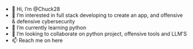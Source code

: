 - 👋 Hi, I’m @Chuck28
- 👀 I’m interested in full stack developing to create an app, and offensive & defensive cybersecurity 
- 🌱 I’m currently learning python 
- 💞️ I’m looking to collaborate on python project, offensive tools and LLM'S
- 📫 Reach me on here

<!---
Chuck28/Chuck28 is a ✨ special ✨ repository because its `README.md` (this file) appears on your GitHub profile.
You can click the Preview link to take a look at your changes.
--->
